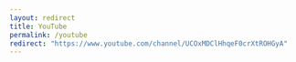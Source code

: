 ```yaml
---
layout: redirect
title: YouTube
permalink: /youtube
redirect: "https://www.youtube.com/channel/UCOxMDClHhqeF0crXtROHGyA"
---
```

